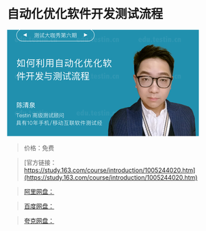 # 自动化优化软件开发测试流程

![img](../../../assets/study163/free/c50139a2-dd26-4a12-8995-44f2334d759a.png)

> 价格：免费

> [官方链接：https://study.163.com/course/introduction/1005244020.htm](https://study.163.com/course/introduction/1005244020.htm)

> [阿里网盘：]()

> [百度网盘：]()

> [夸克网盘：]()
